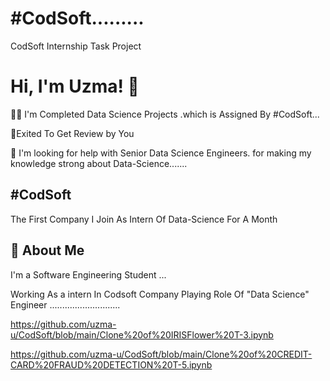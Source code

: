 # #CodSoft.........

 CodSoft Internship Task Project 


# Hi, I'm Uzma! 👋



👩‍💻 I'm Completed Data Science Projects .which is Assigned By #CodSoft...

🧠Exited To Get Review by You

🤔 I'm looking for help with Senior Data Science Engineers. for making my knowledge strong about Data-Science.......



## #CodSoft

The First Company I Join As Intern Of Data-Science For A Month


## 🚀 About Me
I'm a Software Engineering Student ...

Working As a intern In Codsoft Company Playing Role Of "Data Science" Engineer ............................

https://github.com/uzma-u/CodSoft/blob/main/Clone%20of%20IRISFlower%20T-3.ipynb

https://github.com/uzma-u/CodSoft/blob/main/Clone%20of%20CREDIT-CARD%20FRAUD%20DETECTION%20T-5.ipynb


